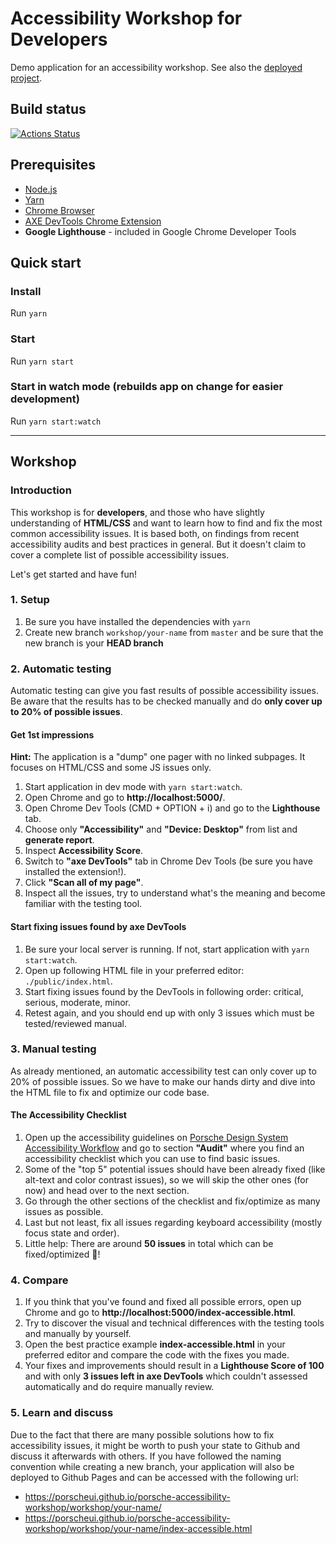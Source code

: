 # Accessibility Workshop for Developers

Demo application for an accessibility workshop.
See also the [deployed project](https://porscheui.github.io/porsche-accessibility-workshop).

## Build status
[![Actions Status](https://github.com/porscheui/porsche-accessibility-workshop/workflows/Porsche%20Accessibility%20Workshop/badge.svg)](https://github.com/porscheui/porsche-accessibility-workshop/actions)

## Prerequisites
- [Node.js](https://nodejs.org)
- [Yarn](https://yarnpkg.com)
- [Chrome Browser](https://www.google.com/intl/de_de/chrome/)  
- [AXE DevTools Chrome Extension](https://chrome.google.com/webstore/detail/axe-web-accessibility-tes/lhdoppojpmngadmnindnejefpokejbdd)
- **Google Lighthouse** - included in Google Chrome Developer Tools

## Quick start

### Install
Run `yarn`

### Start
Run `yarn start`

### Start in watch mode (rebuilds app on change for easier development)
Run `yarn start:watch`

--- 

## Workshop

### Introduction
This workshop is for **developers**, and those who have slightly understanding of **HTML/CSS** and want to learn how to find and fix the most common accessibility issues. 
It is based both, on findings from recent accessibility audits and best practices in general. 
But it doesn't claim to cover a complete list of possible accessibility issues. 

Let's get started and have fun!

### 1. Setup
1. Be sure you have installed the dependencies with `yarn`
1. Create new branch `workshop/your-name` from `master` and be sure that the new branch is your **HEAD branch**

### 2. Automatic testing
Automatic testing can give you fast results of possible accessibility issues. 
Be aware that the results has to be checked manually and do **only cover up to 20% of possible issues**.

#### Get 1st impressions
**Hint:** The application is a "dump" one pager with no linked subpages. It focuses on HTML/CSS and some JS issues only.

1. Start application in dev mode with `yarn start:watch`.
1. Open Chrome and go to **http://localhost:5000/**.
1. Open Chrome Dev Tools (CMD + OPTION + i) and go to the **Lighthouse** tab.
1. Choose only **"Accessibility"** and **"Device: Desktop"** from list and **generate report**.
1. Inspect **Accessibility Score**.
1. Switch to **"axe DevTools"** tab in Chrome Dev Tools (be sure you have installed the extension!).
1. Click **"Scan all of my page"**.
1. Inspect all the issues, try to understand what's the meaning and become familiar with the testing tool.

#### Start fixing issues found by axe DevTools
1. Be sure your local server is running. If not, start application with `yarn start:watch`.
1. Open up following HTML file in your preferred editor: `./public/index.html`.
1. Start fixing issues found by the DevTools in following order: critical, serious, moderate, minor.
1. Retest again, and you should end up with only 3 issues which must be tested/reviewed manual.

### 3. Manual testing
As already mentioned, an automatic accessibility test can only cover up to 20% of possible issues. 
So we have to make our hands dirty and dive into the HTML file to fix and optimize our code base.

#### The Accessibility Checklist
1. Open up the accessibility guidelines on [Porsche Design System Accessibility Workflow](https://designsystem.porsche.com/latest/#/accessibility/workflow) and go to section **"Audit"** where you find an accessibility checklist which you can use to find basic issues.
1. Some of the "top 5" potential issues should have been already fixed (like alt-text and color contrast issues), so we will skip the other ones (for now) and head over to the next section.
1. Go through the other sections of the checklist and fix/optimize as many issues as possible.
1. Last but not least, fix all issues regarding keyboard accessibility (mostly focus state and order).
1. Little help: There are around **50 issues** in total which can be fixed/optimized 💪!

### 4. Compare
1. If you think that you've found and fixed all possible errors, open up Chrome and go to **http://localhost:5000/index-accessible.html**.
1. Try to discover the visual and technical differences with the testing tools and manually by yourself.
1. Open the best practice example **index-accessible.html** in your preferred editor and compare the code with the fixes you made.
1. Your fixes and improvements should result in a **Lighthouse Score of 100** and with only **3 issues left in axe DevTools** which couldn't assessed automatically and do require manually review.

### 5. Learn and discuss
Due to the fact that there are many possible solutions how to fix accessibility issues, it might be worth to push your state to Github and discuss it afterwards with others. 
If you have followed the naming convention while creating a new branch, your application will also be deployed to Github Pages and can be accessed with the following url:  
- https://porscheui.github.io/porsche-accessibility-workshop/workshop/your-name/
- https://porscheui.github.io/porsche-accessibility-workshop/workshop/your-name/index-accessible.html
